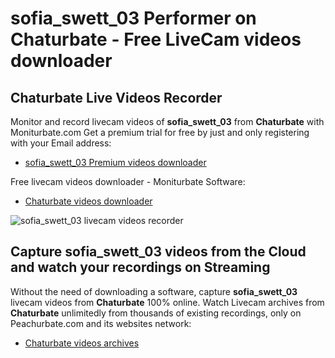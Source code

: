 # sofia_swett_03 Performer on Chaturbate - Free LiveCam videos downloader

## Chaturbate Live Videos Recorder

Monitor and record livecam videos of **sofia_swett_03** from **Chaturbate** with Moniturbate.com
Get a premium trial for free by just and only registering with your Email address:
* [sofia_swett_03 Premium videos downloader](https://moniturbate.com/request-demo-licence-key.html)

Free livecam videos downloader - Moniturbate Software:
* [Chaturbate videos downloader](https://moniturbate.com/moniturbate-download-software.html)

![sofia_swett_03 livecam videos recorder](https://peachurnet.com/templates/moniturbate-software.png)


## Capture sofia_swett_03 videos from the Cloud and watch your recordings on Streaming

Without the need of downloading a software, capture **sofia_swett_03** livecam videos from **Chaturbate** 100% online.
Watch Livecam archives from **Chaturbate** unlimitedly from thousands of existing recordings, only on Peachurbate.com and its websites network:
* [Chaturbate videos archives](https://peachurnet.com/)